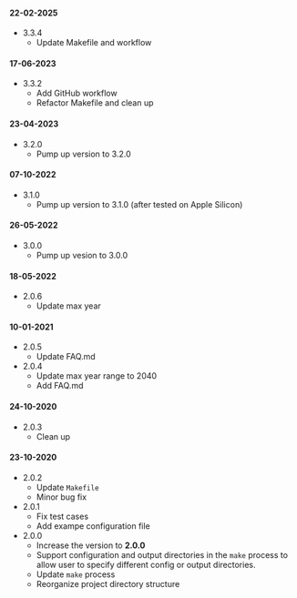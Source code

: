 #### 22-02-2025
- 3.3.4
  - Update Makefile and workflow

#### 17-06-2023
- 3.3.2
  - Add GitHub workflow
  - Refactor Makefile and clean up
  
#### 23-04-2023
- 3.2.0
  - Pump up version to 3.2.0

#### 07-10-2022
- 3.1.0
  - Pump up version to 3.1.0 (after tested on Apple Silicon)

#### 26-05-2022
- 3.0.0
  - Pump up vesion to 3.0.0

#### 18-05-2022
- 2.0.6
  - Update max year

#### 10-01-2021
- 2.0.5
  - Update FAQ.md
- 2.0.4
  - Update max year range to 2040
  - Add FAQ.md
  
#### 24-10-2020
- 2.0.3
    - Clean up

#### 23-10-2020
- 2.0.2
    - Update `Makefile`
    - Minor bug fix
- 2.0.1
    - Fix test cases
    - Add exampe configuration file
- 2.0.0
    - Increase the version to __2.0.0__
    - Support configuration and output directories in the `make` process to allow user to specify different config or output directories.
    - Update `make` process
    - Reorganize project directory structure